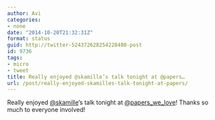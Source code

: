 ```yaml
---
author: Avi
categories:
- none
date: "2014-10-20T21:32:31Z"
format: status
guid: http://twitter-524372628254228480-post
id: 9736
tags:
- micro
- tweet
title: Really enjoyed @skamille’s talk tonight at @papers…
url: /post/really-enjoyed-skamilles-talk-tonight-at-papers/
---
```

Really enjoyed [@skamille](http://twitter.com/skamille)’s talk tonight at [@papers\_we\_love](http://twitter.com/papers_we_love)! Thanks so much to everyone involved!